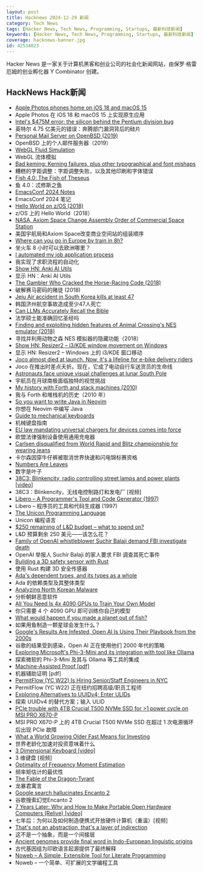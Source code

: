 ```yaml
---
layout: post
title: Hacknews 2024-12-29 新闻
category: Tech News
tags: [Hacker News, Tech News, Programming, Startups, 最新科技新闻]
keywords: [Hacker News, Tech News, Programming, Startups, 最新科技新闻]
coverage: hacknews-banner.jpg
id: 42534823
---
```


Hacker News 是一家关于计算机黑客和创业公司的社会化新闻网站，由保罗·格雷厄姆的创业孵化器 Y Combinator 创建。

## HackNews Hack新闻

- [Apple Photos phones home on iOS 18 and macOS 15](https://lapcatsoftware.com/articles/2024/12/3.html)
- Apple Photos 在 iOS 18 和 macOS 15 上实现原生应用
- [Intel's $475M error: the silicon behind the Pentium division bug](https://www.righto.com/2024/12/this-die-photo-of-pentium-shows.html)
- 英特尔 4.75 亿美元的错误：奔腾部门漏洞背后的硅片
- [Personal Mail Server on OpenBSD (2019)](https://nicolascarpi.github.io/openbsd/2019/04/03/openbsd-mail-server.html)
- OpenBSD 上的个人邮件服务器（2019）
- [WebGL Fluid Simulation](https://paveldogreat.github.io/WebGL-Fluid-Simulation/)
- WebGL 流体模拟
- [Bad keming: Kerning failures, plus other typographical and font mishaps](https://badkeming.com)
- 糟糕的字距调整：字距调整失败，以及其他印刷和字体错误
- [Fish 4.0: The Fish of Theseus](https://fishshell.com/blog/rustport/)
- 鱼 4.0：忒修斯之鱼
- [EmacsConf 2024 Notes](https://sachachua.com/blog/2024/12/emacsconf-2024-notes/)
- EmacsConf 2024 笔记
- [Hello World on z/OS (2018)](https://medium.com/the-technical-archaeologist/hello-world-on-z-os-a0ef31c1e87f)
- z/OS 上的 Hello World（2018）
- [NASA, Axiom Space Change Assembly Order of Commercial Space Station](https://www.nasa.gov/humans-in-space/nasa-axiom-space-change-assembly-order-of-commercial-space-station/)
- 美国宇航局和Axiom Space改变商业空间站的组装顺序
- [Where can you go in Europe by train in 8h?](https://www.chronotrains.com/en)
- 坐火车 8 小时可以去欧洲哪里？
- [I automated my job application process](https://blog.daviddodda.com/how-i-automated-my-job-application-process-part-1)
- 我实现了求职流程的自动化
- [Show HN: Anki AI Utils](https://github.com/thiswillbeyourgithub/AnkiAIUtils)
- 显示 HN：Anki AI Utils
- [The Gambler Who Cracked the Horse-Racing Code (2018)](https://www.bloomberg.com/news/features/2018-05-03/the-gambler-who-cracked-the-horse-racing-code)
- 破解赛马密码的赌徒 (2018)
- [Jeju Air accident in South Korea kills at least 47](https://www.bloomberg.com/news/articles/2024-12-29/plane-crashes-at-s-korea-airport-killing-at-least-23-yonhap)
- 韩国济州航空事故造成至少47人死亡
- [Can LLMs Accurately Recall the Bible](https://benkaiser.dev/can-llms-accurately-recall-the-bible/)
- 法学硕士能准确回忆圣经吗
- [Finding and exploiting hidden features of Animal Crossing's NES emulator (2018)](https://jamchamb.net/2018/07/11/animal-crossing-nes-emulator-hacks.html)
- 寻找并利用动物之森 NES 模拟器的隐藏功能（2018）
- [Show HN: Resizer2 – i3/KDE window movement on Windows](https://github.com/alvesvaren/resizer2)
- 显示 HN: Resizer2 – Windows 上的 i3/KDE 窗口移动
- [Joco almost died at launch. Now, it's a lifeline for e-bike delivery riders](https://techcrunch.com/2024/11/30/joco-almost-died-at-launch-now-its-a-lifeline-for-e-bike-delivery-riders-and-a-profitable-business/)
- Joco 在推出时差点夭折。现在，它成了电动自行车送货员的生命线
- [Astronauts face unique visual challenges at lunar South Pole](https://phys.org/news/2024-12-astronauts-unique-visual-lunar-south.html)
- 宇航员在月球南极面临独特的视觉挑战
- [My history with Forth and stack machines (2010)](https://yosefk.com/blog/my-history-with-forth-stack-machines.html)
- 我与 Forth 和堆栈机的历史（2010 年）
- [So you want to write Java in Neovim](https://ptrtojoel.dev/posts/so-you-want-to-write-java-in-neovim/)
- 你想在 Neovim 中编写 Java
- [Guide to mechanical keyboards](https://arstechnica.com/gadgets/2022/03/the-ars-technica-guide-to-mechanical-keyboards/)
- 机械键盘指南
- [EU law mandating universal chargers for devices comes into force](https://www.france24.com/en/europe/20241228-eu-law-mandating-universal-chargers-for-devices-comes-into-force)
- 欧盟法律强制设备使用通用充电器
- [Carlsen disqualified from World Rapid and Blitz championship for wearing jeans](https://www.timesnownews.com/sports/magnus-carlsen-disqualified-from-world-rapid-and-blitz-championship-for-wearing-jeans-article-116727852)
- 卡尔森因穿牛仔裤被取消世界快速和闪电锦标赛资格
- [Numbers Are Leaves](https://www.christo.sh/numbers-are-leaves/)
- 数字是叶子
- [38C3: Blinkencity, radio controlling street lamps and power plants [video]](https://media.ccc.de/v/38c3-blinkencity-radio-controlling-street-lamps-and-power-plants)
- 38C3：Blinkencity，无线电控制路灯和发电厂 [视频]
- [Libero – A Programmer's Tool and Code Generator (1997)](https://imatix-legacy.github.io/libero/index.htm)
- Libero – 程序员的工具和代码生成器 (1997)
- [The Unicon Programming Language](https://btiffin.users.sourceforge.net/up/unicon.html)
- Unicon 编程语言
- [$250 remaining of L&D budget – what to spend on?]()
- L&D 预算剩余 250 美元——该怎么花？
- [Family of OpenAI whistleblower Suchir Balaji demand FBI investigate death](https://www.theguardian.com/us-news/2024/dec/28/openai-whistleblower-suchir-balaji)
- OpenAI 举报人 Suchir Balaji 的家人要求 FBI 调查其死亡事件
- [Building a 3D safety sensor with Rust](https://www.sonair.com/journal/building-for-safety-with-rust)
- 使用 Rust 构建 3D 安全传感器
- [Ada's dependent types, and its types as a whole](https://nytpu.com/gemlog/2024-12-27)
- Ada 的依赖类型及其整体类型
- [Analyzing North Korean Malware](https://medium.com/@henrique4win/analyzing-north-korean-malware-95dc3325d943)
- 分析朝鲜恶意软件
- [All You Need Is 4x 4090 GPUs to Train Your Own Model](https://sabareesh.com/posts/llm-rig/)
- 你只需要 4 个 4090 GPU 即可训练你自己的模型
- [What would happen if you made a planet out of fish?](https://james-simon.github.io/blog/fish-planet/)
- 如果用鱼制造一颗星球会发生什么？
- [Google's Results Are Infested, Open AI Is Using Their Playbook from the 2000s](https://chuckwnelson.com/blog/google-search-results-infested-open-ai-using-google-playbook)
- 谷歌的结果受到感染，Open AI 正在使用他们 2000 年代的策略
- [Exploring Microsoft's Phi-3-Mini and its integration with tool like Ollama](https://pieces.app/blog/phi-3-mini-integrations)
- 探索微软的 Phi-3-Mini 及其与 Ollama 等工具的集成
- [Machine-Assisted Proof [pdf]](https://www.ams.org/notices/202501/rnoti-p6.pdf)
- 机器辅助证明 [pdf]
- [PermitFlow (YC W22) Is Hiring Senior/Staff Engineers in NYC](https://jobs.ashbyhq.com/permitflow?departmentId=d33195eb-8978-4439-abc6-5a8a072de808)
- PermitFlow (YC W22) 正在纽约招聘高级/职员工程师
- [Exploring Alternatives to UUIDv4; Enter ULIDs](https://jirevwe.github.io/exploring-alternatives-to-uuidv4-enter-ulids.html)
- 探索 UUIDv4 的替代方案；输入 ULID
- [PCIe trouble with 4TB Crucial T500 NVMe SSD for >1 power cycle on MSI PRO X670-P](https://forum.level1techs.com/t/bizarre-pcie-trouble-with-4tb-crucial-t500-nvme-ssd/222915)
- MSI PRO X670-P 上的 4TB Crucial T500 NVMe SSD 在超过 1 次电源循环后出现 PCIe 故障
- [What a World Growing Older Fast Means for Investing](https://www.bloomberg.com/news/articles/2024-05-21/what-a-world-growing-older-fast-means-for-investing)
- 世界老龄化加速对投资意味着什么
- [3 Dimensional Keyboard [video]](https://www.youtube.com/watch?v=PRsWVO8NkAM)
- 3 维键盘 [视频]
- [Optimality of Frequency Moment Estimation](https://eccc.weizmann.ac.il/report/2024/175/)
- 频率矩估计的最优性
- [The Fable of the Dragon-Tyrant](https://nickbostrom.com/fable/dragon)
- 龙暴君寓言
- [Google search hallucinates Encanto 2](https://bsky.app/profile/jasonschreier.bsky.social/post/3leezrzlvrk2m)
- 谷歌搜索幻觉Encanto 2
- [7 Years Later: Why and How to Make Portable Open Hardware Computers (Relive) [video]](https://media.ccc.de/v/38c3-7-years-later-why-and-how-to-make-portable-open-hardware-computers)
- 七年后：为何以及如何制造便携式开放硬件计算机（重温）[视频]
- [That's not an abstraction, that's a layer of indirection](https://fhur.me/posts/2024/thats-not-an-abstraction)
- 这不是一个抽象，而是一个间接层
- [Ancient genomes provide final word in Indo-European linguistic origins](https://phys.org/news/2024-12-ancient-genomes-word-indo-european.html)
- 古代基因组为印欧语言起源提供了最终解释
- [Noweb – A Simple, Extensible Tool for Literate Programming](https://www.cs.tufts.edu/~nr/noweb/)
- Noweb – 一个简单、可扩展的文学编程工具

